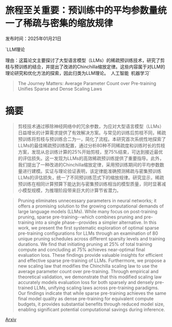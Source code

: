 # 旅程至关重要：预训练中的平均参数量统一了稀疏与密集的缩放规律

发布时间：2025年01月21日

`LLM理论

理由：这篇论文主要探讨了大型语言模型（LLMs）的稀疏预训练技术，研究了剪枝与预训练的结合，并提出了改进的Chinchilla缩放定律。这些内容属于对LLM的理论研究和优化方法的探索，因此归类为LLM理论。` `人工智能` `机器学习`

> The Journey Matters: Average Parameter Count over Pre-training Unifies Sparse and Dense Scaling Laws

# 摘要

> 剪枝技术通过移除神经网络中的冗余参数，为应对大型语言模型（LLMs）日益增长的计算需求提供了有效解决方案。与常见的训练后剪枝不同，稀疏预训练将剪枝与预训练合二为一，简化了流程。本研究首次系统性地探索了LLMs的最佳稀疏预训练配置，通过分析80种不同稀疏度和训练时长的剪枝方案，发现从总训练计算的25%开始剪枝，至75%结束，可达到接近最优的评估损失。这一发现为LLMs的高效稀疏预训练提供了重要指导。此外，我们提出了一种改进的Chinchilla缩放定律，采用预训练期间的平均参数数量进行建模。实证与理论验证表明，该定律能准确预测稀疏与密集预训练LLMs的评估损失，统一了不同预训练范式下的缩放规律。研究显示，稀疏预训练在相同计算预算下能达到与密集预训练相当的模型质量，同时显著减小模型规模，为推理阶段带来巨大的计算节省潜力。

> Pruning eliminates unnecessary parameters in neural networks; it offers a promising solution to the growing computational demands of large language models (LLMs). While many focus on post-training pruning, sparse pre-training--which combines pruning and pre-training into a single phase--provides a simpler alternative. In this work, we present the first systematic exploration of optimal sparse pre-training configurations for LLMs through an examination of 80 unique pruning schedules across different sparsity levels and training durations. We find that initiating pruning at 25% of total training compute and concluding at 75% achieves near-optimal final evaluation loss. These findings provide valuable insights for efficient and effective sparse pre-training of LLMs. Furthermore, we propose a new scaling law that modifies the Chinchilla scaling law to use the average parameter count over pre-training. Through empirical and theoretical validation, we demonstrate that this modified scaling law accurately models evaluation loss for both sparsely and densely pre-trained LLMs, unifying scaling laws across pre-training paradigms. Our findings indicate that while sparse pre-training achieves the same final model quality as dense pre-training for equivalent compute budgets, it provides substantial benefits through reduced model size, enabling significant potential computational savings during inference.

[Arxiv](https://arxiv.org/abs/2501.12486)